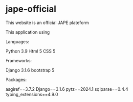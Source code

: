 # jape-official
This website is an official JAPE plateform

This application using

Languages:

Python 3.9
Html 5
CSS 5

Frameworks:

Django 3.1.6
bootstrap 5

Packages:

asgiref==3.7.2
Django==3.1.6
pytz==2024.1
sqlparse==0.4.4
typing_extensions==4.9.0
